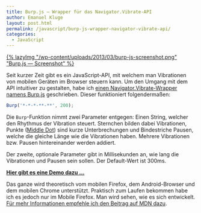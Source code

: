 ```yaml
---
title: Burp.js — Wrapper für das Navigator.Vibrate-API
author: Emanuel Kluge
layout: post.html
permalink: /javascript/burp-js-wrapper-navigator-vibrate-api/
categories:
  - JavaScript
---
```


[{% lazyImg "/wp-content/uploads/2013/03/burp-js-screenshot.png" "Burp.js &mdash; Screenshot" %}][github]

Seit kurzer Zeit gibt es ein JavaScript-API, mit welchem man Vibrationen von mobilen Geräten im Browser steuern kann. Um den Umgang mit dem API intuitiver zu gestalten, habe ich [einen Navigator.Vibrate-Wrapper namens Burp.js][repo] geschrieben. Dieser funktioniert folgendermaßen:

```javascript
Burp('*·*·*·**-**', 200);
```

Die `Burp`-Funktion nimmt zwei Parameter entgegen: Einen String, welcher den Rhythmus der Vibration steuert. Sternchen bilden dabei Vibrationen, Punkte ([Middle Dot][middledot]) sind kurze Unterbrechungen und Bindestriche Pausen, welche die gleiche Länge wie die Vibrationen haben. Mehrere Vibrationen bzw. Pausen hintereinander werden addiert.

Der zweite, optionale Parameter gibt in Millisekunden an, wie lang die Vibrationen und Pausen sein sollen. Der Default-Wert ist 300ms.

**[Hier gibt es eine Demo dazu &hellip;][github]**

Das ganze wird theoretisch vom mobilen Firefox, dem Android-Browser und dem mobilen Chrome unterstützt. Praktisch zum Laufen bekommen habe ich es jedoch nur im Mobile Firefox. Man wird sehen, wie es sich entwickelt. [Für mehr Informationen empfehle ich den Beitrag auf MDN dazu][mdn].

[github]: http://herschel666.github.com/Burp.js/
[repo]: https://github.com/herschel666/Burp.js
[middledot]: http://www.fileformat.info/info/unicode/char/b7/index.htm
[mdn]: https://developer.mozilla.org/en-US/docs/DOM/window.navigator.vibrate
